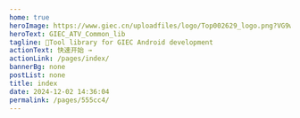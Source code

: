 ```yaml
---
home: true
heroImage: https://www.giec.cn/uploadfiles/logo/Top002629_logo.png?VG9wMDAyNjI5X2xvZ28ucG5n
heroText: GIEC_ATV_Common_lib
tagline: 🚀Tool library for GIEC Android development
actionText: 快速开始 →
actionLink: /pages/index/
bannerBg: none
postList: none
title: index
date: 2024-12-02 14:36:04
permalink: /pages/555cc4/
---
```

